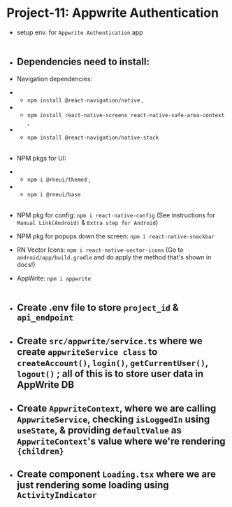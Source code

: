 # Project-11: Appwrite Authentication
- setup env. for `Appwrite Authentication` app
<br><br>

- ## Dependencies need to install:
- Navigation dependencies:
- - `npm install @react-navigation/native` ,
- - `npm install react-native-screens react-native-safe-area-context` ,
- - `npm install @react-navigation/native-stack` <br><br>

- NPM pkgs for UI:
- - `npm i @rneui/themed` ,
- - `npm i @rneui/base` <br><br>

- NPM pkg for config:  `npm i react-native-config` (See instructions for `Manual Link(Android)` & `Extra step for Android`)

- NPM pkg for popups down the screen: `npm i react-native-snackbar`

- RN Vector Icons: `npm i react-native-vector-icons` (Go to `android/app/build.gradle` and do apply the method that's shown in docs!)

- AppWrite: `npm i appwrite` <br><br>

- ## Create .env file to store `project_id` & `api_endpoint`

- ## Create `src/appwrite/service.ts` where we create `appwriteService class` to `createAccount()`, `login()`, `getCurrentUser()`, `logout()` ; all of this is to store user data in AppWrite DB

- ## Create `AppwriteContext`, where we are calling `AppwriteService`, checking `isLoggedIn` using `useState`, & providing `defaultValue` as `AppwriteContext`'s value where we're rendering `{children}`

- ## Create component `Loading.tsx` where we are just rendering some loading using `ActivityIndicator`